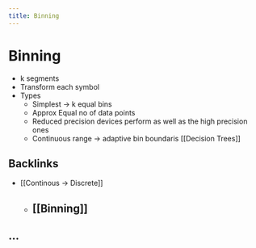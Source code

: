 ```yaml
---
title: Binning
---
```


# Binning
- k segments
- Transform each symbol
- Types
	- Simplest -> k equal bins
	- Approx Equal no of data points
	- Reduced precision devices perform as well as the high precision ones
	- Continuous range -> adaptive bin boundaris [[Decision Trees]]

## Backlinks
* [[Continous -> Discrete]]
	* ## [[Binning]]

## …
